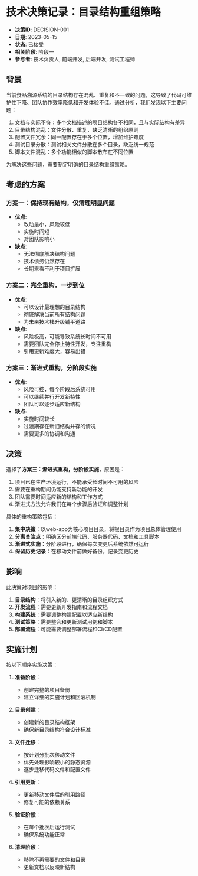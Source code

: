 # 技术决策记录：目录结构重组策略

- **决策ID**: DECISION-001
- **日期**: 2023-05-15
- **状态**: 已接受
- **相关阶段**: 阶段一
- **参与者**: 技术负责人, 前端开发, 后端开发, 测试工程师

## 背景

当前食品溯源系统的目录结构存在混乱、重复和不一致的问题，这导致了代码可维护性下降、团队协作效率降低和开发体验不佳。通过分析，我们发现以下主要问题：

1. 文档与实际不符：多个文档描述的项目结构各不相同，且与实际结构有差异
2. 目录结构混乱：文件分散、重复，缺乏清晰的组织原则
3. 配置文件冗余：同一配置存在于多个位置，增加维护难度
4. 测试目录分散：测试相关文件分散在多个目录，缺乏统一规范
5. 脚本文件混乱：多个功能相似的脚本散布在不同位置

为解决这些问题，需要制定明确的目录结构重组策略。

## 考虑的方案

### 方案一：保持现有结构，仅清理明显问题

- **优点**:
  - 改动最小，风险较低
  - 实施时间短
  - 对团队影响小
- **缺点**:
  - 无法彻底解决结构问题
  - 技术债务仍然存在
  - 长期来看不利于项目扩展

### 方案二：完全重构，一步到位

- **优点**:
  - 可以设计最理想的目录结构
  - 彻底解决当前所有结构问题
  - 为未来技术栈升级铺平道路
- **缺点**:
  - 风险极高，可能导致系统长时间不可用
  - 需要团队完全停止特性开发，专注重构
  - 引用更新难度大，容易出错

### 方案三：渐进式重构，分阶段实施

- **优点**:
  - 风险可控，每个阶段后系统可用
  - 可以继续并行开发新特性
  - 团队可以逐步适应新结构
- **缺点**:
  - 实施时间较长
  - 过渡期存在新旧结构并存的情况
  - 需要更多的协调和沟通

## 决策

选择了**方案三：渐进式重构，分阶段实施**，原因是：

1. 项目已在生产环境运行，不能承受长时间不可用的风险
2. 需要在重构期间仍能支持新功能的开发
3. 团队需要时间适应新的结构和工作方式
4. 渐进式方法允许我们在每个步骤后验证和调整计划

具体的重构策略包括：

1. **集中决策**：以web-app为核心项目目录，将根目录作为项目总体管理使用
2. **分离关注点**：明确区分前端代码、服务器代码、文档和工具脚本
3. **渐进式实施**：分阶段进行，确保每次变更后系统依然可运行
4. **保留历史记录**：在移动文件前做好备份，记录变更历史

## 影响

此决策对项目的影响：

1. **目录结构**：将引入新的、更清晰的目录组织方式
2. **开发流程**：需要更新开发指南和流程文档
3. **构建系统**：需要调整构建配置以适应新结构
4. **测试策略**：需要整合和更新测试用例和脚本
5. **部署流程**：可能需要调整部署流程和CI/CD配置

## 实施计划

按以下顺序实施决策：

1. **准备阶段**：
   - 创建完整的项目备份
   - 建立详细的实施计划和回滚机制

2. **目录创建**：
   - 创建新的目录结构框架
   - 确保新目录结构符合设计标准

3. **文件迁移**：
   - 按计划分批次移动文件
   - 优先处理影响较小的静态资源
   - 逐步迁移代码文件和配置文件

4. **引用更新**：
   - 更新移动文件后的引用路径
   - 修复可能的依赖关系

5. **验证阶段**：
   - 在每个批次后运行测试
   - 确保系统功能正常

6. **清理阶段**：
   - 移除不再需要的文件和目录
   - 更新文档以反映新结构 